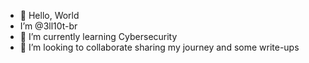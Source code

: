 - 👋 Hello, World 
-    I’m @3ll10t-br
- 🌱 I’m currently learning Cybersecurity
- 💞️ I’m looking to collaborate sharing my journey and some write-ups

<!---
3ll10t-br/3ll10t-br is a ✨ special ✨ repository because its `README.md` (this file) appears on your GitHub profile.
You can click the Preview link to take a look at your changes.
--->
